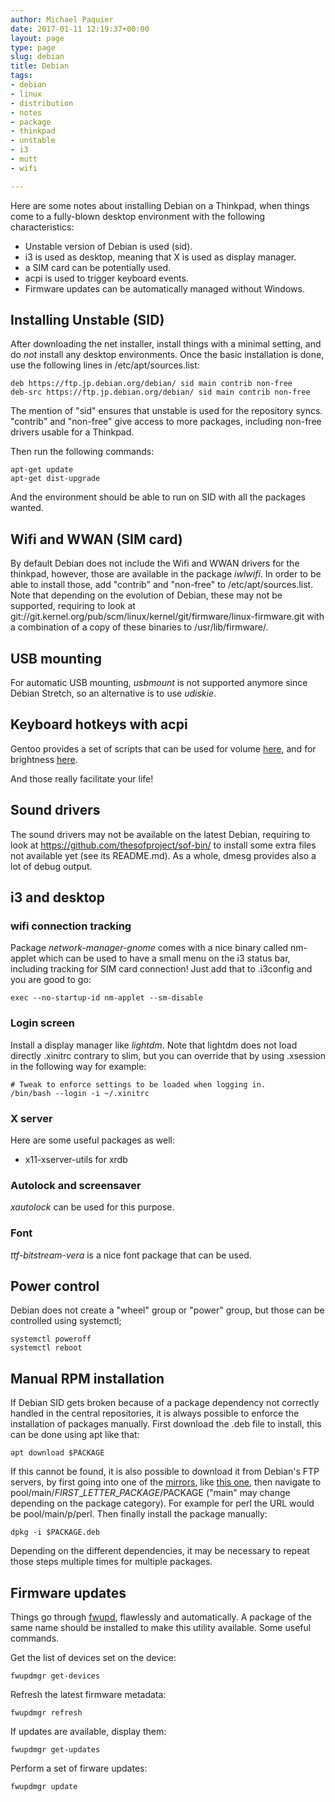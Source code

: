```yaml
---
author: Michael Paquier
date: 2017-01-11 12:19:37+00:00
layout: page
type: page
slug: debian
title: Debian
tags:
- debian
- linux
- distribution
- notes
- package
- thinkpad
- unstable
- i3
- mutt
- wifi

---
```


Here are some notes about installing Debian on a Thinkpad, when things
come to a fully-blown desktop environment with the following characteristics:

  * Unstable version of Debian is used (sid).
  * i3 is used as desktop, meaning that X is used as display manager.
  * a SIM card can be potentially used.
  * acpi is used to trigger keyboard events.
  * Firmware updates can be automatically managed without Windows.

## Installing Unstable (SID)

After downloading the net installer, install things with a minimal setting,
and do *not* install any desktop environments. Once the basic installation is
done, use the following lines in /etc/apt/sources.list:

    deb https://ftp.jp.debian.org/debian/ sid main contrib non-free
    deb-src https://ftp.jp.debian.org/debian/ sid main contrib non-free

The mention of "sid" ensures that unstable is used for the repository syncs.
"contrib" and "non-free" give access to more packages, including non-free
drivers usable for a Thinkpad.

Then run the following commands:

    apt-get update
    apt-get dist-upgrade

And the environment should be able to run on SID with all the packages wanted.

## Wifi and WWAN (SIM card)

By default Debian does not include the Wifi and WWAN drivers for the thinkpad,
however, those are available in the package *iwlwifi*. In order to be able to
install those, add "contrib" and "non-free" to /etc/apt/sources.list.
Note that depending on the evolution of Debian, these may not be supported,
requiring to look at git://git.kernel.org/pub/scm/linux/kernel/git/firmware/linux-firmware.git
with a combination of a copy of these binaries to /usr/lib/firmware/.

## USB mounting

For automatic USB mounting, *usbmount* is not supported anymore since Debian
Stretch, so an alternative is to use *udiskie*.

## Keyboard hotkeys with acpi

Gentoo provides a set of scripts that can be used for volume
[here](https://wiki.gentoo.org/wiki/Lenovo_ThinkPad_S440#ACPI_-_Sound_Management),
and for brightness [here](https://wiki.gentoo.org/wiki/ACPI/ThinkPad-special-buttons#Brightness_up).

And those really facilitate your life!

## Sound drivers

The sound drivers may not be available on the latest Debian, requiring
to look at https://github.com/thesofproject/sof-bin/ to install some
extra files not available yet (see its README.md). As a whole, dmesg
provides also a lot of debug output.

## i3 and desktop

### wifi connection tracking

Package *network-manager-gnome* comes with a nice binary called nm-applet
which can be used to have a small menu on the i3 status bar, including
tracking for SIM card connection! Just add that to .i3config and you
are good to go:

    exec --no-startup-id nm-applet --sm-disable

### Login screen

Install a display manager like *lightdm*. Note that lightdm does not load
directly .xinitrc contrary to slim, but you can override that by using
.xsession in the following way for example:

    # Tweak to enforce settings to be loaded when logging in.
    /bin/bash --login -i ~/.xinitrc

### X server

Here are some useful packages as well:

  * x11-xserver-utils for xrdb

### Autolock and screensaver

*xautolock* can be used for this purpose.

### Font

*ttf-bitstream-vera* is a nice font package that can be used.

## Power control

Debian does not create a "wheel" group or "power" group, but those
can be controlled using systemctl;

    systemctl poweroff
    systemctl reboot

## Manual RPM installation

If Debian SID gets broken because of a package dependency not correctly
handled in the central repositories, it is always possible to enforce
the installation of packages manually.  First download the .deb file
to install, this can be done using apt like that:

    apt download $PACKAGE

If this cannot be found, it is also possible to download it from Debian's
FTP servers, by first going into one of the
[mirrors](https://www.debian.org/mirror/list), like
[this one](ftp.jp.debian.org/debian/), then navigate to
pool/main/$FIRST\_LETTER\_PACKAGE/$PACKAGE ("main" may change depending
on the package category).  For example for perl the URL would be
pool/main/p/perl.  Then finally install the package manually:

    dpkg -i $PACKAGE.deb

Depending on the different dependencies, it may be necessary to repeat
those steps multiple times for multiple packages.

## Firmware updates

Things go through [fwupd](https://github.com/fwupd/fwupd), flawlessly
and automatically.  A package of the same name should be installed to
make this utility available.  Some useful commands.

Get the list of devices set on the device:

    fwupdmgr get-devices

Refresh the latest firmware metadata:

    fwupdmgr refresh

If updates are available, display them:

    fwupdmgr get-updates

Perform a set of firware updates:

    fwupdmgr update
